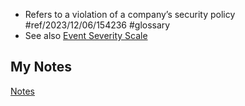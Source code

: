 - Refers to a violation of a company’s security policy #ref/2023/12/06/154236 #glossary 
- See also [Event Severity Scale](event-severity-scale.md)
## My Notes
[Notes](mynotes/incident-notes.md)
